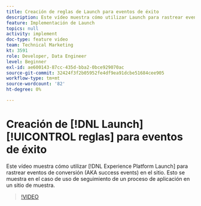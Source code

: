 ```yaml
---
title: Creación de reglas de Launch para eventos de éxito
description: Este vídeo muestra cómo utilizar Launch para rastrear eventos de conversión (también conocidos como eventos de éxito) en el sitio. Esto se muestra en el caso de uso de seguimiento de un proceso de aplicación en un sitio de muestra.
feature: Implementación de Launch
topics: null
activity: implement
doc-type: feature video
team: Technical Marketing
kt: 3591
role: Developer, Data Engineer
level: Beginner
exl-id: ae600143-87cc-435d-bba2-0bce929070ac
source-git-commit: 32424f3f2b05952fe4df9ea91dcbe51684cee905
workflow-type: tm+mt
source-wordcount: '82'
ht-degree: 0%

---
```


# Creación de [!DNL Launch] [!UICONTROL reglas] para eventos de éxito

Este vídeo muestra cómo utilizar [!DNL Experience Platform Launch] para rastrear eventos de conversión (AKA success events) en el sitio. Esto se muestra en el caso de uso de seguimiento de un proceso de aplicación en un sitio de muestra.

>[!VIDEO](https://video.tv.adobe.com/v/28778/?quality=12)
